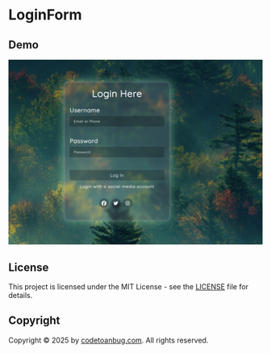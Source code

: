 # LoginForm

## Demo

![Alt text](image/image.png)

## License

This project is licensed under the MIT License - see the [LICENSE](LICENSE) file for details.

## Copyright

Copyright © 2025 by [codetoanbug.com](https://codetoanbug.com). All rights reserved.
